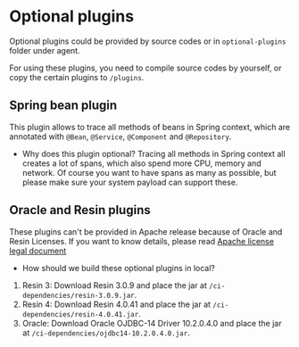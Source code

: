 # Optional plugins
Optional plugins could be provided by source codes or in `optional-plugins` folder under agent.

For using these plugins, you need to compile source codes by yourself, or copy the certain plugins to `/plugins`.

## Spring bean plugin
This plugin allows to trace all methods of beans in Spring context, which are annotated with
`@Bean`, `@Service`, `@Component` and `@Repository`.

- Why does this plugin optional?
Tracing all methods in Spring context all creates a lot of spans, which also spend more CPU, memory and network.
Of course you want to have spans as many as possible, but please make sure your system payload can support these.

## Oracle and Resin plugins
These plugins can't be provided in Apache release because of Oracle and Resin Licenses.
If you want to know details, please read [Apache license legal document](https://www.apache.org/legal/resolved.html)

- How should we build these optional plugins in local?

1. Resin 3: Download Resin 3.0.9 and place the jar at `/ci-dependencies/resin-3.0.9.jar`.
1. Resin 4: Download Resin 4.0.41 and place the jar at `/ci-dependencies/resin-4.0.41.jar`.
1. Oracle: Download Oracle OJDBC-14 Driver 10.2.0.4.0 and place the jar at `/ci-dependencies/ojdbc14-10.2.0.4.0.jar`.


